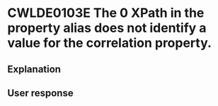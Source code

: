 # CWLDE0103E The 0 XPath in the property alias does not identify a value for the correlation property.

## Explanation

## User response